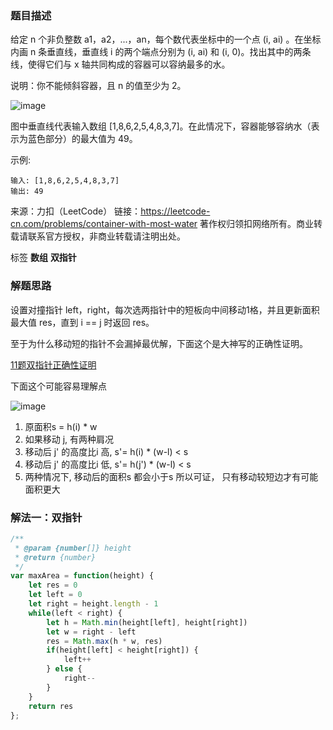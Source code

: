 ### 题目描述

给定 n 个非负整数 a1，a2，...，an，每个数代表坐标中的一个点 (i, ai) 。在坐标内画 n 条垂直线，垂直线 i 的两个端点分别为 (i, ai) 和 (i, 0)。找出其中的两条线，使得它们与 x 轴共同构成的容器可以容纳最多的水。

说明：你不能倾斜容器，且 n 的值至少为 2。

![image](https://raw.githubusercontent.com/zhl1232/javascript-algorithm/master/static/img/11.jpg)

图中垂直线代表输入数组 [1,8,6,2,5,4,8,3,7]。在此情况下，容器能够容纳水（表示为蓝色部分）的最大值为 49。

示例:
```
输入: [1,8,6,2,5,4,8,3,7]
输出: 49
```
来源：力扣（LeetCode）
链接：https://leetcode-cn.com/problems/container-with-most-water
著作权归领扣网络所有。商业转载请联系官方授权，非商业转载请注明出处。

标签 **数组** **双指针**

### 解题思路

设置对撞指针 left，right，每次选两指针中的短板向中间移动1格，并且更新面积最大值 res，直到 i == j 时返回 res。

至于为什么移动短的指针不会漏掉最优解，下面这个是大神写的正确性证明。

[11题双指针正确性证明](https://leetcode-cn.com/problems/container-with-most-water/solution/shuang-zhi-zhen-fa-zheng-que-xing-zheng-ming-by-r3/)


下面这个可能容易理解点

![image](https://raw.githubusercontent.com/zhl1232/javascript-algorithm/master/static/img/11-1.png)

1. 原面积s = h(i) * w
2. 如果移动 j, 有两种肩况
3. 移动后 j' 的高度比i 高, s'= h(i) * (w-l) < s
4. 移动后 j' 的高度比i 低, s'= h(j') * (w-l) < s
5. 两种情况下, 移动后的面积s 都会小于s
所以可证， 只有移动较短边才有可能面积更大

### 解法一：双指针

```js
/**
 * @param {number[]} height
 * @return {number}
 */
var maxArea = function(height) {
    let res = 0
    let left = 0
    let right = height.length - 1
    while(left < right) {
        let h = Math.min(height[left], height[right])
        let w = right - left
        res = Math.max(h * w, res)
        if(height[left] < height[right]) {
            left++
        } else {
            right--
        }
    }
    return res
};
```